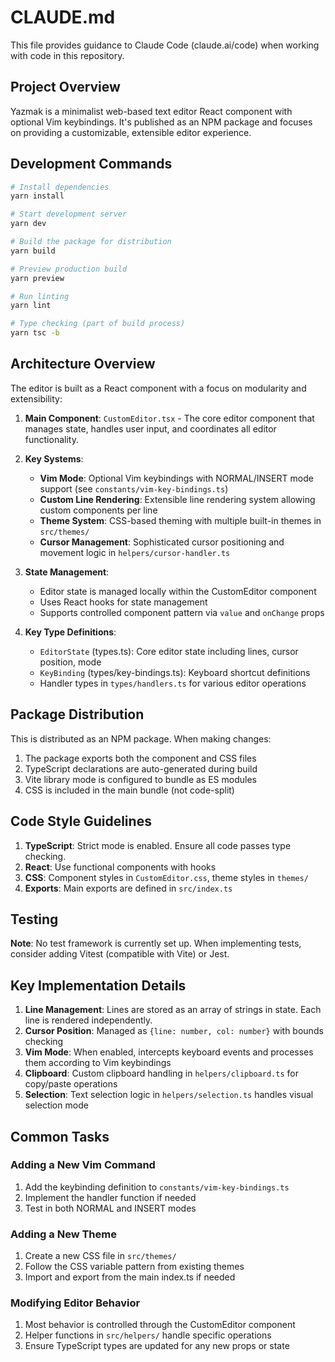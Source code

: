 # CLAUDE.md

This file provides guidance to Claude Code (claude.ai/code) when working with code in this repository.

## Project Overview

Yazmak is a minimalist web-based text editor React component with optional Vim keybindings. It's published as an NPM package and focuses on providing a customizable, extensible editor experience.

## Development Commands

```bash
# Install dependencies
yarn install

# Start development server
yarn dev

# Build the package for distribution
yarn build

# Preview production build
yarn preview

# Run linting
yarn lint

# Type checking (part of build process)
yarn tsc -b
```

## Architecture Overview

The editor is built as a React component with a focus on modularity and extensibility:

1. **Main Component**: `CustomEditor.tsx` - The core editor component that manages state, handles user input, and coordinates all editor functionality.

2. **Key Systems**:
   - **Vim Mode**: Optional Vim keybindings with NORMAL/INSERT mode support (see `constants/vim-key-bindings.ts`)
   - **Custom Line Rendering**: Extensible line rendering system allowing custom components per line
   - **Theme System**: CSS-based theming with multiple built-in themes in `src/themes/`
   - **Cursor Management**: Sophisticated cursor positioning and movement logic in `helpers/cursor-handler.ts`

3. **State Management**: 
   - Editor state is managed locally within the CustomEditor component
   - Uses React hooks for state management
   - Supports controlled component pattern via `value` and `onChange` props

4. **Key Type Definitions**:
   - `EditorState` (types.ts): Core editor state including lines, cursor position, mode
   - `KeyBinding` (types/key-bindings.ts): Keyboard shortcut definitions
   - Handler types in `types/handlers.ts` for various editor operations

## Package Distribution

This is distributed as an NPM package. When making changes:

1. The package exports both the component and CSS files
2. TypeScript declarations are auto-generated during build
3. Vite library mode is configured to bundle as ES modules
4. CSS is included in the main bundle (not code-split)

## Code Style Guidelines

1. **TypeScript**: Strict mode is enabled. Ensure all code passes type checking.
2. **React**: Use functional components with hooks
3. **CSS**: Component styles in `CustomEditor.css`, theme styles in `themes/`
4. **Exports**: Main exports are defined in `src/index.ts`

## Testing

**Note**: No test framework is currently set up. When implementing tests, consider adding Vitest (compatible with Vite) or Jest.

## Key Implementation Details

1. **Line Management**: Lines are stored as an array of strings in state. Each line is rendered independently.
2. **Cursor Position**: Managed as `{line: number, col: number}` with bounds checking
3. **Vim Mode**: When enabled, intercepts keyboard events and processes them according to Vim keybindings
4. **Clipboard**: Custom clipboard handling in `helpers/clipboard.ts` for copy/paste operations
5. **Selection**: Text selection logic in `helpers/selection.ts` handles visual selection mode

## Common Tasks

### Adding a New Vim Command
1. Add the keybinding definition to `constants/vim-key-bindings.ts`
2. Implement the handler function if needed
3. Test in both NORMAL and INSERT modes

### Adding a New Theme
1. Create a new CSS file in `src/themes/`
2. Follow the CSS variable pattern from existing themes
3. Import and export from the main index.ts if needed

### Modifying Editor Behavior
1. Most behavior is controlled through the CustomEditor component
2. Helper functions in `src/helpers/` handle specific operations
3. Ensure TypeScript types are updated for any new props or state